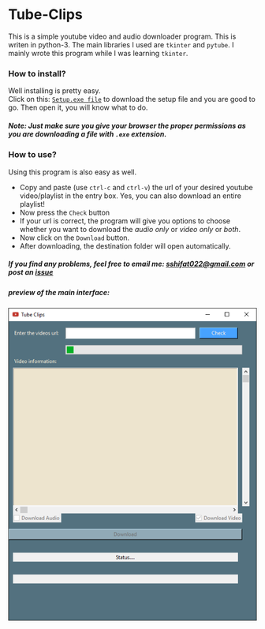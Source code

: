 # Tube-Clips

This is a simple youtube video and audio downloader program. This is writen in python-3. The main libraries I used are `tkinter` and `pytube`.
I mainly wrote this program while I was learning `tkinter`.

### How to install?

Well installing is pretty easy.<br>
Click on this: [`Setup.exe file`](https://github.com/s-shifat/Tube-Clips/raw/main/distribution/Setup.exe) to download the setup file and you are good to go.
Then open it, you will know what to do.
##### *Note: Just make sure you give your browser the proper permissions as you are downloading a file with `.exe` extension.*


### How to use?

Using this program is also easy as well.
  * Copy and paste (use `ctrl-c` and `ctrl-v`) the url of your desired youtube video/playlist in the entry box. Yes, you can also download an entire playlist!
  * Now press the `Check` button
  * If your url is correct, the program will give you options to choose whether you want to download the *audio only* or *video only* or *both*.
  * Now click on the `Download` button.
  * After downloading, the destination folder will open automatically.

##### If you find any problems, feel free to email me: sshifat022@gmail.com or post an [issue](https://github.com/s-shifat/Tube-Clips/issues)<br>

##### preview of the main interface:<br>
![main-interface](./distribution/screen-shot/main-interface.png)

